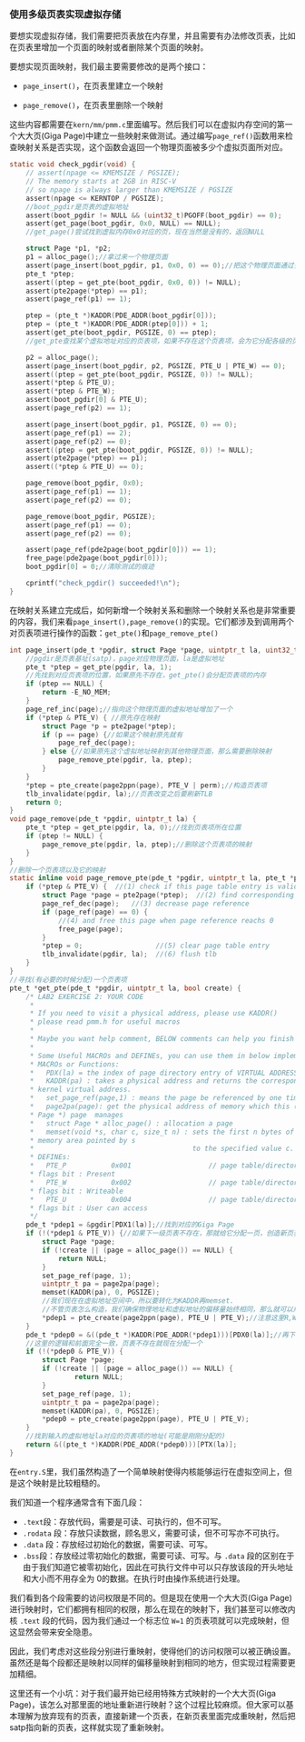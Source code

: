 ### 使用多级页表实现虚拟存储

要想实现虚拟存储，我们需要把页表放在内存里，并且需要有办法修改页表，比如在页表里增加一个页面的映射或者删除某个页面的映射。

要想实现页面映射，我们最主要需要修改的是两个接口：

- `page_insert()`，在页表里建立一个映射

- `page_remove()`，在页表里删除一个映射

这些内容都需要在`kern/mm/pmm.c`里面编写。然后我们可以在虚拟内存空间的第一个大大页(Giga Page)中建立一些映射来做测试。通过编写`page_ref()`函数用来检查映射关系是否实现，这个函数会返回一个物理页面被多少个虚拟页面所对应。

```c
static void check_pgdir(void) {
    // assert(npage <= KMEMSIZE / PGSIZE);
    // The memory starts at 2GB in RISC-V
    // so npage is always larger than KMEMSIZE / PGSIZE
    assert(npage <= KERNTOP / PGSIZE);
    //boot_pgdir是页表的虚拟地址
    assert(boot_pgdir != NULL && (uint32_t)PGOFF(boot_pgdir) == 0);
    assert(get_page(boot_pgdir, 0x0, NULL) == NULL);
    //get_page()尝试找到虚拟内存0x0对应的页，现在当然是没有的，返回NULL

    struct Page *p1, *p2;
    p1 = alloc_page();//拿过来一个物理页面
    assert(page_insert(boot_pgdir, p1, 0x0, 0) == 0);//把这个物理页面通过多级页表映射到0x0
    pte_t *ptep;
    assert((ptep = get_pte(boot_pgdir, 0x0, 0)) != NULL);
    assert(pte2page(*ptep) == p1);
    assert(page_ref(p1) == 1);

    ptep = (pte_t *)KADDR(PDE_ADDR(boot_pgdir[0]));
    ptep = (pte_t *)KADDR(PDE_ADDR(ptep[0])) + 1;
    assert(get_pte(boot_pgdir, PGSIZE, 0) == ptep);
    //get_pte查找某个虚拟地址对应的页表项，如果不存在这个页表项，会为它分配各级的页表

    p2 = alloc_page();
    assert(page_insert(boot_pgdir, p2, PGSIZE, PTE_U | PTE_W) == 0);
    assert((ptep = get_pte(boot_pgdir, PGSIZE, 0)) != NULL);
    assert(*ptep & PTE_U);
    assert(*ptep & PTE_W);
    assert(boot_pgdir[0] & PTE_U);
    assert(page_ref(p2) == 1);

    assert(page_insert(boot_pgdir, p1, PGSIZE, 0) == 0);
    assert(page_ref(p1) == 2);
    assert(page_ref(p2) == 0);
    assert((ptep = get_pte(boot_pgdir, PGSIZE, 0)) != NULL);
    assert(pte2page(*ptep) == p1);
    assert((*ptep & PTE_U) == 0);

    page_remove(boot_pgdir, 0x0);
    assert(page_ref(p1) == 1);
    assert(page_ref(p2) == 0);

    page_remove(boot_pgdir, PGSIZE);
    assert(page_ref(p1) == 0);
    assert(page_ref(p2) == 0);

    assert(page_ref(pde2page(boot_pgdir[0])) == 1);
    free_page(pde2page(boot_pgdir[0]));
    boot_pgdir[0] = 0;//清除测试的痕迹

    cprintf("check_pgdir() succeeded!\n");
}
```

在映射关系建立完成后，如何新增一个映射关系和删除一个映射关系也是非常重要的内容，我们来看`page_insert(),page_remove()`的实现。它们都涉及到调用两个对页表项进行操作的函数：`get_pte()`和`page_remove_pte()`

```c
int page_insert(pde_t *pgdir, struct Page *page, uintptr_t la, uint32_t perm) {
	//pgdir是页表基址(satp)，page对应物理页面，la是虚拟地址
    pte_t *ptep = get_pte(pgdir, la, 1);
    //先找到对应页表项的位置，如果原先不存在，get_pte()会分配页表项的内存
    if (ptep == NULL) {
        return -E_NO_MEM;
    }
    page_ref_inc(page);//指向这个物理页面的虚拟地址增加了一个
    if (*ptep & PTE_V) { //原先存在映射
        struct Page *p = pte2page(*ptep);
        if (p == page) {//如果这个映射原先就有
            page_ref_dec(page);
        } else {//如果原先这个虚拟地址映射到其他物理页面，那么需要删除映射
            page_remove_pte(pgdir, la, ptep);
        }
    }
    *ptep = pte_create(page2ppn(page), PTE_V | perm);//构造页表项
    tlb_invalidate(pgdir, la);//页表改变之后要刷新TLB
    return 0;
}
void page_remove(pde_t *pgdir, uintptr_t la) {
    pte_t *ptep = get_pte(pgdir, la, 0);//找到页表项所在位置
    if (ptep != NULL) {
        page_remove_pte(pgdir, la, ptep);//删除这个页表项的映射
    }
}
//删除一个页表项以及它的映射
static inline void page_remove_pte(pde_t *pgdir, uintptr_t la, pte_t *ptep) {
    if (*ptep & PTE_V) {  //(1) check if this page table entry is valid
        struct Page *page = pte2page(*ptep);  //(2) find corresponding page to pte
        page_ref_dec(page);   //(3) decrease page reference
        if (page_ref(page) == 0) {  
            //(4) and free this page when page reference reachs 0
            free_page(page);
        }
        *ptep = 0;                  //(5) clear page table entry
        tlb_invalidate(pgdir, la);  //(6) flush tlb
    }
}
//寻找(有必要的时候分配)一个页表项
pte_t *get_pte(pde_t *pgdir, uintptr_t la, bool create) {
    /* LAB2 EXERCISE 2: YOUR CODE
     *
     * If you need to visit a physical address, please use KADDR()
     * please read pmm.h for useful macros
     *
     * Maybe you want help comment, BELOW comments can help you finish the code
     *
     * Some Useful MACROs and DEFINEs, you can use them in below implementation.
     * MACROs or Functions:
     *   PDX(la) = the index of page directory entry of VIRTUAL ADDRESS la.
     *   KADDR(pa) : takes a physical address and returns the corresponding
     * kernel virtual address.
     *   set_page_ref(page,1) : means the page be referenced by one time
     *   page2pa(page): get the physical address of memory which this (struct
     * Page *) page  manages
     *   struct Page * alloc_page() : allocation a page
     *   memset(void *s, char c, size_t n) : sets the first n bytes of the
     * memory area pointed by s
     *                                       to the specified value c.
     * DEFINEs:
     *   PTE_P           0x001                   // page table/directory entry
     * flags bit : Present
     *   PTE_W           0x002                   // page table/directory entry
     * flags bit : Writeable
     *   PTE_U           0x004                   // page table/directory entry
     * flags bit : User can access
     */
    pde_t *pdep1 = &pgdir[PDX1(la)];//找到对应的Giga Page
    if (!(*pdep1 & PTE_V)) {//如果下一级页表不存在，那就给它分配一页，创造新页表
        struct Page *page;
        if (!create || (page = alloc_page()) == NULL) {
            return NULL;
        }
        set_page_ref(page, 1);
        uintptr_t pa = page2pa(page);
        memset(KADDR(pa), 0, PGSIZE);
        //我们现在在虚拟地址空间中，所以要转化为KADDR再memset.
        //不管页表怎么构造，我们确保物理地址和虚拟地址的偏移量始终相同，那么就可以用这种方式完成对物理内存的访问。
        *pdep1 = pte_create(page2ppn(page), PTE_U | PTE_V);//注意这里R,W,X全零
    }
    pde_t *pdep0 = &((pde_t *)KADDR(PDE_ADDR(*pdep1)))[PDX0(la)];//再下一级页表
    //这里的逻辑和前面完全一致，页表不存在就现在分配一个
    if (!(*pdep0 & PTE_V)) {
        struct Page *page;
        if (!create || (page = alloc_page()) == NULL) {
                return NULL;
        }
        set_page_ref(page, 1);
        uintptr_t pa = page2pa(page);
        memset(KADDR(pa), 0, PGSIZE);
        *pdep0 = pte_create(page2ppn(page), PTE_U | PTE_V);
    }
    //找到输入的虚拟地址la对应的页表项的地址(可能是刚刚分配的)
    return &((pte_t *)KADDR(PDE_ADDR(*pdep0)))[PTX(la)];
}
```

在`entry.S`里，我们虽然构造了一个简单映射使得内核能够运行在虚拟空间上，但是这个映射是比较粗糙的。

我们知道一个程序通常含有下面几段：

- `.text`段：存放代码，需要是可读、可执行的，但不可写。
- `.rodata` 段：存放只读数据，顾名思义，需要可读，但不可写亦不可执行。
- `.data` 段：存放经过初始化的数据，需要可读、可写。
- `.bss`段：存放经过零初始化的数据，需要可读、可写。与 `.data` 段的区别在于由于我们知道它被零初始化，因此在可执行文件中可以只存放该段的开头地址和大小而不用存全为 0的数据。在执行时由操作系统进行处理。

我们看到各个段需要的访问权限是不同的。但是现在使用一个大大页(Giga Page)进行映射时，它们都拥有相同的权限，那么在现在的映射下，我们甚至可以修改内核 `.text` 段的代码，因为我们通过一个标志位 `W=1` 的页表项就可以完成映射，但这显然会带来安全隐患。

因此，我们考虑对这些段分别进行重映射，使得他们的访问权限可以被正确设置。虽然还是每个段都还是映射以同样的偏移量映射到相同的地方，但实现过程需要更加精细。

这里还有一个小坑：对于我们最开始已经用特殊方式映射的一个大大页(Giga Page)，该怎么对那里面的地址重新进行映射？这个过程比较麻烦。但大家可以基本理解为放弃现有的页表，直接新建一个页表，在新页表里面完成重映射，然后把satp指向新的页表，这样就实现了重新映射。
